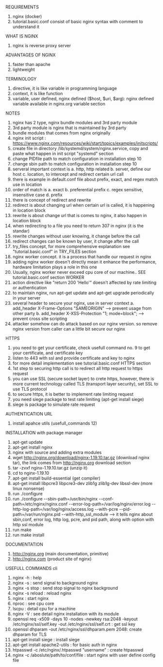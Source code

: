 REQUIREMENTS
1. nginx (docker)
2. tutorial.basic.conf consist of basic nginx syntax with comment to understand it

WHAT IS NGINX
1. nginx is reverse proxy server

ADVANTAGES OF NGINX
1. faster than apache
2. lightweight

TERMINOLOGY
1. directive, it is like variable in programming language
2. context, it is like function
3. variable, user defined, nginx defined ($host, $uri, $arg): nginx defined variable available in nginx.org variable section

NOTES
1. nginx has 2 type, nginx bundle modules and 3rd party module
2. 3rd party module is nginx that is maintained by 3rd party
3. bundle modules that comes from nginx originally
4. nginx init script : https://www.nginx.com/resources/wiki/start/topics/examples/initscripts/
5. create file in directory /lib/systemd/system/nginx.service, copy and paste what happen in init script "systemd" section
6. change PIDfile path to match configuration in installation step 10
7. change sbin path to match configuration in installation step 10
8. serveral important context is 
    a. http, http related
    b. server, define our host
    c. location, to intercept and redirect certain url call
9. there is example in default.conf file about prefix, exact, and regex match use in location
10. order of match is
    a. exact
    b. preferential prefix
    c. regex sensitive, insensitive case
    d. prefix
11. there is concept of redirect and rewrite
12. redirect is about changing url when certain url is called, it is happening in location block
13. rewrite is about change url that is comes to nginx, it also happen in location block
14. when redirecting to a file you need to return 307 in nginx (it is the standar)
15. rewrite changes without user knowing, it change before the call
16. redirect changes can be known by user, it change after the call
17. try_files concept, for more comprehensive explanation see "tutorial.basic.conf" in TRY_FILES section
18. nginx worker concept. it is a process that handle our request in nginx
19. adding nginx worker doesn't directly mean it enhance the performance, hardware limitation plays a role in this one
20. Usually, nginx worker never exceed cpu core of our machine.. SEE tutorial.basic.conf section WORKER
21. action directive like "return 200 'Hello'" doesn't affected by rate limiting or authentication
22. to maintain nginx, run apt-get update and apt-get upgrade periodically in your server
23. several header to secure your nginx, use in server context
    a. add_header X-Frame-Options "SAMEORIGIN" --> prevent usage from other party
    b. add_header X-XSS-Protection "1; mode=block"; --> prevent cross site scripting
24. attacker somehow can do attack based on our nginx version. so remove nginx version from caller can a little bit secure our nginx



HTTPS
1. you need to get your certificate, check usefull command no. 9 to get your certificate, and certificate key
2. listen to 443 with ssl and provide certificate and key to nginx
3. for more detail implementation see tutorial.basic.conf HTTPS section
4. 1st step to securing http call is to redirect all http request to https request
5. you can use SSL (secure socket layer) to crete https, however, there is more current technology called TLS (transport layer security), set SSL to use TLS protocol
6. to secure https, it is better to implement rate limiting request
7. you need siege package to test rate limiting (apt-get install siege)
8. siege is package to simulate rate request

AUTHENTICATION URL
1. install apahce utils (usefull_commands 12)

INSTALLATION
with package manager
1. apt-get update
2. apt-get install nginx
3. nginx
with source and adding extra modules
4. wget http://nginx.org/download/nginx-1.19.10.tar.gz (download nginx tar), the link comes from http://nginx.org download section
5. tar -zvxf nginx-1.19.10.tar.gz (unzip it)
6. cd to nginx-1.19.10
7. apt-get install build-essential (get compiler)
8. apt-get install libpcre3 libpcre3-dev zlib1g zlib1g-dev libssl-dev (more linux nonsense)
9. run ./configure
10. run ./configure --sbin-path=/usr/bin/nginx --conf-path=/etc/nginx/nginx.conf --error-log-path=/var/log/nginx/error.log --http-log-path=/var/log/nginx/access.log --with-pcre --pid-path=/var/run/nginx.pid --with-http_ssl_module --> it tells nginx about sbin,conf, error log, http log, pcre, and pid path, along with option with http ssl module
11. run make
12. run make install

DOCUMENTATION
1. http://nginx.org (main documentation, primitive)
2. http://nginx.com (product site of nginx)

USEFULL COMMANDS
cli
1. nginx -h : help
2. nginx -s : send signal to background nginx
3. nginx -s stop : send stop signal to nginx background
4. nginx -s reload : reload nginx
5. nginx : start nginx
6. nproc : see cpu core
7. lscpu : detail cpu for a machine
8. nginx -V : see detail nginx installation with its module
9. openssl req -x509 -days 10 -nodes -newkey rsa:2048 -keyout /etc/nginx/ssl/self.key -out /etc/nginx/ssl/self.crt : get ssl key
10. openssl dhparam -out /etc/nginx/ssl/dhparam.pem 2048: create dhparam for TLS
11. apt-get install siege : install siege
12. apt-get install apache2-utils : for basic auth in nginx
13. htpasswd -c /etc/nginx/.htpasswd "username" : create htpasswd
14. nginx -c /aboslute/path/to/conf/file : start nginx with user define config file
